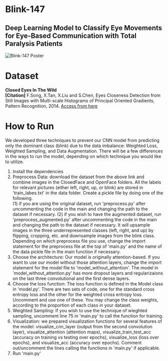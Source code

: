 # Blink-147
## Deep Learning Model to Classify Eye Movements for Eye-Based Communication with Total Paralysis Patients
![Blink-147 Poster](https://github.com/kana820/Blink-147/assets/107338457/baddc37e-93e9-45bd-b081-62e0b42ced5f)

# Dataset
__Closed Eyes In The Wild__    
__\[Citation]__ F.Song, X.Tan, X.Liu and S.Chen, Eyes Closeness Detection from Still Images with Multi-scale Histograms of Principal Oriented Gradients, Pattern Recognition, 2014.
[Access from here](http://parnec.nuaa.edu.cn/_upload/tpl/02/db/731/template731/pages/xtan/ClosedEyeDatabases.html)

# How to Run
We developed three techniques to prevent our CNN model from predicting only the dominant class (blink) due to the data imbalance: Weighted Loss, Weighted Sampling, and Data Augmentation. There will be a few differences in the ways to run the model, depending on which technique you would like to utilize.  
1. Install the dependencies    
2. Preprocess Data: download the dataset from the above link and combine images in the ClosedFace and OpenFace folders. All the labels for relevant pictures (either left, right, up, or blink) are stored in 'train_labes.txt' in the data folder. Create a pickle file by doing one of the following.    
   (1) if you are using the original dataset, run 'preprocess.py' after uncommenting the code in the main and changing the path to the dataset if necessary.
   (2) if you wish to have the augmented dataset, run 'preprocess_augmented.py' after uncommenting the code in the main and changing the path to the dataset if necessary. It will upsample images in the three underrepresented classes (left, right, and up) by flipping, cropping, etc. and downsample images from the blink class.   
   Depending on which preprocess file you use, change the import statement for the preprocess file at the top of 'main.py' and the name of the data pickle file in the main function if necessary.   
4. Choose the architecture: Our model is originally attention-based. If you want to use our model without those attention layers, change the import statement for the model file to 'model_without_attention'. The model in 'model_without_attention.py' has more dropout layers and regularizaions on the last three convolutional and the first dense layers.   
5. Choose the loss function: The loss function is defined in the Model class in 'model.py'. There are two sets of code, one for the standard cross entropy loss and the other for the weighted cross entropy loss. Uncomment and use one of these. You may change the class weights, according to the proportion of each class in your dataset.
6. Weighted Sampling: If you wish to use the technique of wieghted sampling, uncomment line 75 in 'main.py' to call the function for training.
7. Visualization: we prepared visualization functions for several features of the model: visualize_cnn_layer (output from the second convolution layer), visualize_attention (attention maps), visualize_train_test_acc (accuracy on training vs testing over epochs), visualize_loss (loss over epochs), and visualize_acc (accuracy over epochs). Comment out/uncomment the lines calling the functions in 'main.py' if applicable.
9. Run 'main.py'
